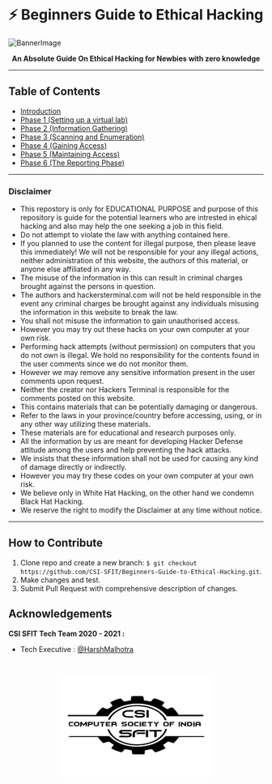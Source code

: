 # :zap: Beginners Guide to Ethical Hacking
 
<img src="https://img.freepik.com/free-photo/hacker-black-hoodie-holding-laptop-with-virtual-display-server-data-chart-bar-binary-code-world-map_9083-3031.jpg?size=800&ext=jpg" alt="BannerImage">
<p align="center">
    <b>An Absolute Guide On Ethical Hacking for Newbies with zero knowledge</b>
</p>

---

## Table of Contents

* <a href="Introduction.md">Introduction</a>
* <a href="Phase 1(Setting up a virtual lab).md">Phase 1 (Setting up a virtual lab)</a>
* <a href="Phase 2(Information Gathering).md">Phase 2 (Information Gathering)</a>
* <a href="Phase 3(Scanning and Enumeration).md">Phase 3 (Scanning and Enumeration)</a>
* <a href="Phase 4(Gaining Access).md">Phase 4 (Gaining Access)</a>
* <a href="Phase 5(Maintaining Access).md">Phase 5 (Maintaining Access)</a>
* <a href="Phase 6(The Reporting Phase).md">Phase 6 (The Reporting Phase)</a>

---

### Disclaimer

- This repostory is only for EDUCATIONAL PURPOSE and purpose of this repository is guide for the potential learners who are intrested in ehical hacking and also may help the one seeking a job in this field.
- Do not attempt to violate the law with anything contained here. 
- If you planned to use the content for illegal purpose, then please leave this immediately! We will not be responsible for your any illegal actions, neither administration of this website, the authors of this material, or anyone else affiliated in any way.
- The misuse of the information in this can result in criminal charges brought against the persons in question. 
- The authors and hackersterminal.com will not be held responsible in the event any criminal charges be brought against any individuals misusing the information in this website to break the law.
- You shall not misuse the information to gain unauthorised access. 
- However you may try out these hacks on your own computer at your own risk. 
- Performing hack attempts (without permission) on computers that you do not own is illegal. We hold no responsibility for the contents found in the user comments since we do not monitor them. 
- However we may remove any sensitive information present in the user comments upon request. 
- Neither the creator nor Hackers Terminal is responsible for the comments posted on this website.
- This contains materials that can be potentially damaging or dangerous. 
- Refer to the laws in your province/country before accessing, using, or in any other way utilizing these materials. 
- These materials are for educational and research purposes only.
- All the information by us are meant for developing Hacker Defense attitude among the users and help preventing the hack attacks.
- We insists that these information shall not be used for causing any kind of damage directly or indirectly. 
- However you may try these codes on your own computer at your own risk.
- We believe only in White Hat Hacking, on the other hand we condemn Black Hat Hacking.
- We reserve the right to modify the Disclaimer at any time without notice.

---

**How to Contribute**
---
1. Clone repo and create a new branch: `$ git checkout https://github.com/CSI-SFIT/Beginners-Guide-to-Ethical-Hacking.git`.
2. Make changes and test.
3. Submit Pull Request with comprehensive description of changes.

**Acknowledgements**
---

**CSI SFIT Tech Team 2020 - 2021 :**
+ Tech Executive : [@HarshMalhotra](https://github.com/harsh2527)

<br>
<p align="center">
  <a href="https://www.csi.sfit.ac.in/">
    <img src="https://raw.githubusercontent.com/CSI-SFIT/Getting-Started-With-Hacktoberfest/main/Images/CSI_Logo.png"
         alt="csi_logo" width="300" height="200">
  </a>
</p>
